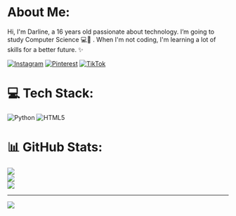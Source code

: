 # About Me:
Hi, I'm Darline, a 16 years old passionate about technology. I’m going to study Computer Science 💻🤍 . When I'm not coding, I'm learning a lot of skills for a better future. ✨


[![Instagram](https://img.shields.io/badge/Instagram-%23E4405F.svg?logo=Instagram&logoColor=white)](https://instagram.com/DARLINe_007) [![Pinterest](https://img.shields.io/badge/Pinterest-%23E60023.svg?logo=Pinterest&logoColor=white)](https://pinterest.com/DARLINe_007) [![TikTok](https://img.shields.io/badge/TikTok-%23000000.svg?logo=TikTok&logoColor=white)](https://tiktok.com/@DARLINe_007) 

# 💻 Tech Stack:
![Python](https://img.shields.io/badge/python-3670A0?style=for-the-badge&logo=python&logoColor=ffdd54) ![HTML5](https://img.shields.io/badge/html5-%23E34F26.svg?style=for-the-badge&logo=html5&logoColor=white)
# 📊 GitHub Stats:
![](https://github-readme-stats.vercel.app/api?username=darlin-e&theme=dracula&hide_border=false&include_all_commits=false&count_private=false)<br/>
![](https://github-readme-streak-stats.herokuapp.com/?user=darlin-e&theme=dracula&hide_border=false)<br/>
![](https://github-readme-stats.vercel.app/api/top-langs/?username=darlin-e&theme=dracula&hide_border=false&include_all_commits=false&count_private=false&layout=compact)

---
[![](https://visitcount.itsvg.in/api?id=darlin-e&icon=9&color=10)](https://visitcount.itsvg.in)

<!-- Proudly created with GPRM ( https://gprm.itsvg.in ) -->
